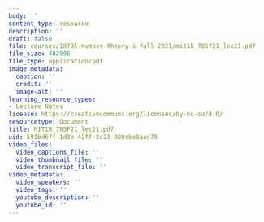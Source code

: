 ```yaml
---
body: ''
content_type: resource
description: ''
draft: false
file: courses/18785-number-theory-i-fall-2021/mit18_785f21_lec21.pdf
file_size: 482906
file_type: application/pdf
image_metadata:
  caption: ''
  credit: ''
  image-alt: ''
learning_resource_types:
- Lecture Notes
license: https://creativecommons.org/licenses/by-nc-sa/4.0/
resourcetype: Document
title: MIT18_785F21_lec21.pdf
uid: 591bd67f-1d3b-42ff-8c23-980cbe8aac78
video_files:
  video_captions_file: ''
  video_thumbnail_file: ''
  video_transcript_file: ''
video_metadata:
  video_speakers: ''
  video_tags: ''
  youtube_description: ''
  youtube_id: ''
---
```


